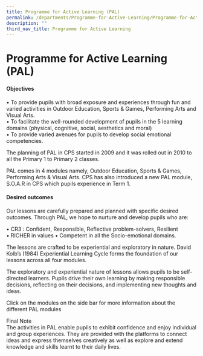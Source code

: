 ```yaml
---
title: Programme for Active Learning (PAL)
permalink: /departments/Programme-for-Active-Learning/Programme-for-Active-Learning/
description: ""
third_nav_title: Programme for Active Learning
---
```


Programme for Active Learning (PAL)
===================================

#### Objectives

• To provide pupils with broad exposure and experiences through fun and varied activities in Outdoor Education, Sports & Games, Performing Arts and Visual Arts.  
• To facilitate the well-rounded development of pupils in the 5 learning domains (physical, cognitive, social, aesthetics and moral)   
• To provide varied avenues for pupils to develop social emotional competencies.

The planning of PAL in CPS started in 2009 and it was rolled out in 2010 to all the Primary 1 to Primary 2 classes.

PAL comes in 4 modules namely, Outdoor Education, Sports & Games, Performing Arts & Visual Arts. CPS has also introduced a new PAL module, S.O.A.R in CPS which pupils experience in Term 1. 

#### Desired outcomes

Our lessons are carefully prepared and planned with specific desired outcomes. Through PAL, we hope to nurture and develop pupils who are:

• CR3 : Confident, Responsible, Reflective problem-solvers, Resilient  
• RICHER in values 
• Competent in all the Socio-emotional domains.

The lessons are crafted to be experiential and exploratory in nature. David Kolb’s (1984) Experiential Learning Cycle forms the foundation of our lessons across all four modules.

The exploratory and experiential nature of lessons allows pupils to be self-directed learners. Pupils drive their own learning by making responsible decisions, reflecting on their decisions, and implementing new thoughts and ideas.

  

Click on the modules on the side bar for more information about the different PAL modules 

  

Final Note  
The activities in PAL enable pupils to exhibit confidence and enjoy individual and group experiences. They are provided with the platforms to connect ideas and express themselves creatively as well as explore and extend knowledge and skills learnt to their daily lives.